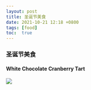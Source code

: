 ```yaml
---
layout: post
title: 圣诞节美食
date: 2021-10-21 12:18 +0800
tags: [food]
toc:  true
---
```


<!-- Global site tag (gtag.js) - Google Analytics -->
  <script async src="https://www.googletagmanager.com/gtag/js?id=G-TG0XJZG53F"></script>
  <script>
    window.dataLayer = window.dataLayer || [];
    function gtag(){dataLayer.push(arguments);}
    gtag('js', new Date());

    gtag('config', 'G-TG0XJZG53F');
  </script>

### 圣诞节美食
#### White Chocolate Cranberry Tart


![](https://joy3luo.github.io/mathnotes/pics/food/1.jpg)
